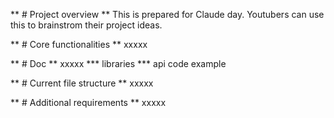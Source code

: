 ** # Project overview **
This is prepared for Claude day. Youtubers can use this to brainstrom their project ideas.


** # Core functionalities **
xxxxx

** # Doc **
xxxxx
*** libraries
*** api code example

** # Current file structure **
xxxxx

** # Additional requirements **
xxxxx